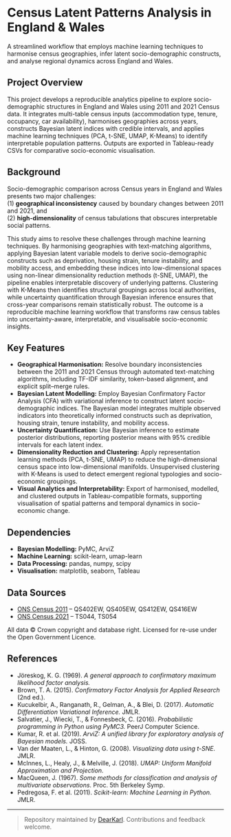 # Census Latent Patterns Analysis in England & Wales

A streamlined workflow that employs machine learning techniques to harmonise census geographies, infer latent socio-demographic constructs, and analyse regional dynamics across England and Wales.  

## Project Overview  

This project develops a reproducible analytics pipeline to explore socio-demographic structures in England and Wales using 2011 and 2021 Census data. It integrates multi-table census inputs (accommodation type, tenure, occupancy, car availability), harmonises geographies across years, constructs Bayesian latent indices with credible intervals, and applies machine learning techniques (PCA, t-SNE, UMAP, K-Means) to identify interpretable population patterns. Outputs are exported in Tableau-ready CSVs for comparative socio-economic visualisation.

## Background  

Socio-demographic comparison across Census years in England and Wales presents two major challenges:  
(1) **geographical inconsistency** caused by boundary changes between 2011 and 2021, and  
(2) **high-dimensionality** of census tabulations that obscures interpretable social patterns.  

This study aims to resolve these challenges through machine learning techniques. By harmonising geographies with text-matching algorithms, applying Bayesian latent variable models to derive socio-demographic constructs such as deprivation, housing strain, tenure instability, and mobility access, and embedding these indices into low-dimensional spaces using non-linear dimensionality reduction methods (t-SNE, UMAP), the pipeline enables interpretable discovery of underlying patterns. Clustering with K-Means then identifies structural groupings across local authorities, while uncertainty quantification through Bayesian inference ensures that cross-year comparisons remain statistically robust. The outcome is a reproducible machine learning workflow that transforms raw census tables into uncertainty-aware, interpretable, and visualisable socio-economic insights.   

## Key Features  

- **Geographical Harmonisation:** Resolve boundary inconsistencies between the 2011 and 2021 Census through automated text-matching algorithms, including TF-IDF similarity, token-based alignment, and explicit split–merge rules.  
- **Bayesian Latent Modelling:** Employ Bayesian Confirmatory Factor Analysis (CFA) with variational inference to construct latent socio-demographic indices. The Bayesian model integrates multiple observed indicators into theoretically informed constructs such as deprivation, housing strain, tenure instability, and mobility access.  
- **Uncertainty Quantification:** Use Bayesian inference to estimate posterior distributions, reporting posterior means with 95% credible intervals for each latent index.
- **Dimensionality Reduction and Clustering:** Apply representation learning methods (PCA, t-SNE, UMAP) to reduce the high-dimensional census space into low-dimensional manifolds. Unsupervised clustering with K-Means is used to detect emergent regional typologies and socio-economic groupings.  
- **Visual Analytics and Interpretability:** Export of harmonised, modelled, and clustered outputs in Tableau-compatible formats, supporting visualisation of spatial patterns and temporal dynamics in socio-economic change.  

## Dependencies  

- **Bayesian Modelling:** PyMC, ArviZ  
- **Machine Learning:** scikit-learn, umap-learn  
- **Data Processing:** pandas, numpy, scipy  
- **Visualisation:** matplotlib, seaborn, Tableau  


## Data Sources  

- [ONS Census 2011](https://www.ons.gov.uk/census/2011census) – QS402EW, QS405EW, QS412EW, QS416EW  
- [ONS Census 2021](https://www.ons.gov.uk/census/2021census) – TS044, TS054  

All data © Crown copyright and database right. Licensed for re-use under the Open Government Licence.  

## References  

- Jöreskog, K. G. (1969). *A general approach to confirmatory maximum likelihood factor analysis.*  
- Brown, T. A. (2015). *Confirmatory Factor Analysis for Applied Research* (2nd ed.).  
- Kucukelbir, A., Ranganath, R., Gelman, A., & Blei, D. (2017). *Automatic Differentiation Variational Inference.* JMLR.  
- Salvatier, J., Wiecki, T., & Fonnesbeck, C. (2016). *Probabilistic programming in Python using PyMC3.* PeerJ Computer Science.  
- Kumar, R. et al. (2019). *ArviZ: A unified library for exploratory analysis of Bayesian models.* JOSS.  
- Van der Maaten, L., & Hinton, G. (2008). *Visualizing data using t-SNE.* JMLR.  
- McInnes, L., Healy, J., & Melville, J. (2018). *UMAP: Uniform Manifold Approximation and Projection.*  
- MacQueen, J. (1967). *Some methods for classification and analysis of multivariate observations.* Proc. 5th Berkeley Symp.  
- Pedregosa, F. et al. (2011). *Scikit-learn: Machine Learning in Python.* JMLR.  

---

> Repository maintained by [DearKarl](https://github.com/DearKarl). Contributions and feedback welcome. 
